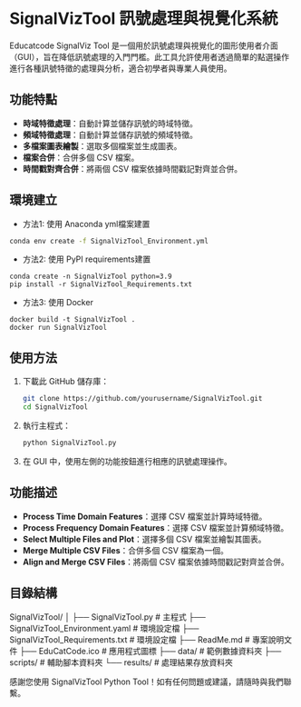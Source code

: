 # SignalVizTool 訊號處理與視覺化系統

Educatcode SignalViz Tool 是一個用於訊號處理與視覺化的圖形使用者介面（GUI），旨在降低訊號處理的入門門檻。此工具允許使用者透過簡單的點選操作進行各種訊號特徵的處理與分析，適合初學者與專業人員使用。

## 功能特點

- **時域特徵處理**：自動計算並儲存訊號的時域特徵。
- **頻域特徵處理**：自動計算並儲存訊號的頻域特徵。
- **多檔案圖表繪製**：選取多個檔案並生成圖表。
- **檔案合併**：合併多個 CSV 檔案。
- **時間戳對齊合併**：將兩個 CSV 檔案依據時間戳記對齊並合併。

## 環境建立

- 方法1: 使用 Anaconda yml檔案建置
```bash =
conda env create -f SignalVizTool_Environment.yml
```

- 方法2: 使用 PyPI requirements建置
```bash=
conda create -n SignalVizTool python=3.9
pip install -r SignalVizTool_Requirements.txt
```

- 方法3: 使用 Docker
```bash=
docker build -t SignalVizTool .
docker run SignalVizTool
```


## 使用方法

1. 下載此 GitHub 儲存庫：

    ```bash
    git clone https://github.com/yourusername/SignalVizTool.git
    cd SignalVizTool
    ```

2. 執行主程式：

    ```bash
    python SignalVizTool.py
    ```

3. 在 GUI 中，使用左側的功能按鈕進行相應的訊號處理操作。

## 功能描述

- **Process Time Domain Features**：選擇 CSV 檔案並計算時域特徵。
- **Process Frequency Domain Features**：選擇 CSV 檔案並計算頻域特徵。
- **Select Multiple Files and Plot**：選擇多個 CSV 檔案並繪製其圖表。
- **Merge Multiple CSV Files**：合併多個 CSV 檔案為一個。
- **Align and Merge CSV Files**：將兩個 CSV 檔案依據時間戳記對齊並合併。

## 目錄結構

SignalVizTool/
│
├── SignalVizTool.py # 主程式
├── SignalVizTool_Environment.yaml # 環境設定檔
├── SignalVizTool_Requirements.txt # 環境設定檔
├── ReadMe.md # 專案說明文件
├── EduCatCode.ico # 應用程式圖標
├── data/ # 範例數據資料夾
├── scripts/ # 輔助腳本資料夾
└── results/ # 處理結果存放資料夾




感謝您使用 SignalVizTool Python Tool！如有任何問題或建議，請隨時與我們聯繫。
